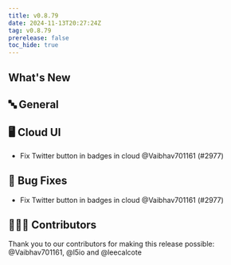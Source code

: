 ```yaml
---
title: v0.8.79
date: 2024-11-13T20:27:24Z
tag: v0.8.79
prerelease: false
toc_hide: true
---
```


## What's New
## 🔤 General
## 🖥 Cloud UI

- Fix Twitter button in badges in cloud @Vaibhav701161 (#2977)

## 🐛 Bug Fixes

- Fix Twitter button in badges in cloud @Vaibhav701161 (#2977)

## 👨🏽‍💻 Contributors

Thank you to our contributors for making this release possible:
@Vaibhav701161, @l5io and @leecalcote

